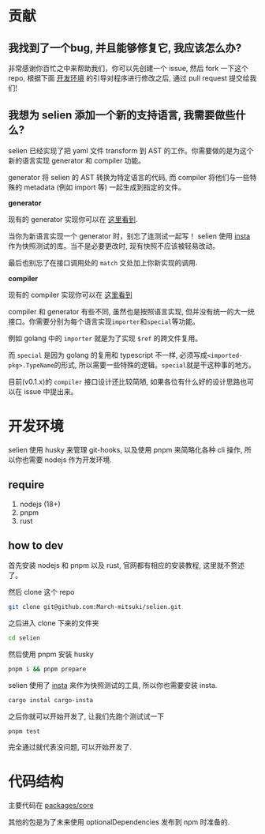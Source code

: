 # 贡献

## 我找到了一个bug, 并且能够修复它, 我应该怎么办?

非常感谢你百忙之中来帮助我们，你可以先创建一个 issue, 然后 fork 一下这个 repo, 根据下面 [开发环境](#开发环境) 的引导对程序进行修改之后, 通过 pull request 提交给我们!

## 我想为 selien 添加一个新的支持语言, 我需要做些什么?

selien 已经实现了把 yaml 文件 transform 到 AST 的工作。你需要做的是为这个新的语言实现 generator 和 compiler 功能。

generator 将 selien 的 AST 转换为特定语言的代码, 而 compiler 将他们与一些特殊的 metadata (例如 import 等) 一起生成到指定的文件。

**generator**

现有的 generator 实现你可以在 [这里看到](../../../packages/core/src/generator/lang/). 

当你为新语言实现一个 generator 时，别忘了连测试一起写！ selien 使用 [insta](https://github.com/mitsuhiko/insta) 作为快照测试的库。当不是必要更改时, 现有快照不应该被轻易改动。

最后也别忘了在接口调用处的 `match` 文处加上你新实现的调用.

**compiler**

现有的 compiler 实现你可以在 [这里看到](../../../packages/core/src/compiler/)

compiler 和 generator 有些不同, 虽然也是按照语言实现, 但并没有统一的大一统接口。你需要分别为每个语言实现`importer`和`special`等功能。

例如 golang 中的 `importer` 就是为了实现 `$ref` 的跨文件复用。

而 `special` 是因为 golang 的复用和 typescript 不一样, 必须写成`<imported-pkg>.TypeName`的形式, 所以需要一些特殊的逻辑。`special`就是干这种事的地方。

目前(v0.1.x)的 `compiler` 接口设计还比较简陋, 如果各位有什么好的设计思路也可以在 issue 中提出来。

# 开发环境

selien 使用 husky 来管理 git-hooks, 以及使用 pnpm 来简略化各种 cli 操作, 所以你也需要 nodejs 作为开发环境.

## require

1. nodejs (18+)
2. pnpm
3. rust

## how to dev

首先安装 nodejs 和 pnpm 以及 rust, 官网都有相应的安装教程, 这里就不赘述了。

然后 clone 这个 repo

```bash
git clone git@github.com:March-mitsuki/selien.git
```

之后进入 clone 下来的文件夹

```bash
cd selien
```

然后使用 pnpm 安装 husky

```bash
pnpm i && pnpm prepare
```

selien 使用了 [insta](https://github.com/mitsuhiko/insta) 来作为快照测试的工具, 所以你也需要安装 insta.

```bash
cargo instal cargo-insta
```

之后你就可以开始开发了, 让我们先跑个测试试一下

```
pnpm test
```

完全通过就代表没问题, 可以开始开发了.

# 代码结构

主要代码在 [packages/core](../../../packages/core/)

其他的包是为了未来使用 optionalDependencies 发布到 npm 时准备的.
